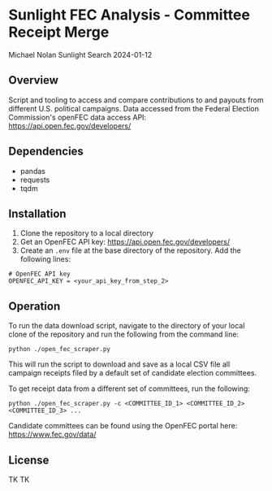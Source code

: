 # Sunlight FEC Analysis - Committee Receipt Merge
Michael Nolan
Sunlight Search
2024-01-12

## Overview
Script and tooling to access and compare contributions to and payouts from different U.S. political campaigns. Data accessed from the Federal Election Commission's openFEC data access API: https://api.open.fec.gov/developers/

## Dependencies
- pandas
- requests
- tqdm

## Installation
1. Clone the repository to a local directory
2. Get an OpenFEC API key: https://api.open.fec.gov/developers/
3. Create an `.env` file at the base directory of the repository. Add the following lines:
```
# OpenFEC API key
OPENFEC_API_KEY = <your_api_key_from_step_2>
```

## Operation
To run the data download script, navigate to the directory of your local clone of the repository and run the following from the command line:
```
python ./open_fec_scraper.py
```
This will run the script to download and save as a local CSV file all campaign receipts filed by a default set of candidate election committees.

To get receipt data from a different set of committees, run the following:
```
python ./open_fec_scraper.py -c <COMMITTEE_ID_1> <COMMITTEE_ID_2> <COMMITTEE_ID_3> ...
```
Candidate committees can be found using the OpenFEC portal here: https://www.fec.gov/data/

## License
TK TK
